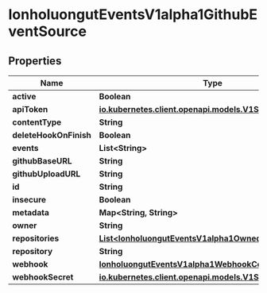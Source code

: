 

# IonholuongutEventsV1alpha1GithubEventSource


## Properties

Name | Type | Description | Notes
------------ | ------------- | ------------- | -------------
**active** | **Boolean** |  |  [optional]
**apiToken** | [**io.kubernetes.client.openapi.models.V1SecretKeySelector**](io.kubernetes.client.openapi.models.V1SecretKeySelector.md) |  |  [optional]
**contentType** | **String** |  |  [optional]
**deleteHookOnFinish** | **Boolean** |  |  [optional]
**events** | **List&lt;String&gt;** |  |  [optional]
**githubBaseURL** | **String** |  |  [optional]
**githubUploadURL** | **String** |  |  [optional]
**id** | **String** |  |  [optional]
**insecure** | **Boolean** |  |  [optional]
**metadata** | **Map&lt;String, String&gt;** |  |  [optional]
**owner** | **String** |  |  [optional]
**repositories** | [**List&lt;IonholuongutEventsV1alpha1OwnedRepositories&gt;**](IonholuongutEventsV1alpha1OwnedRepositories.md) |  |  [optional]
**repository** | **String** |  |  [optional]
**webhook** | [**IonholuongutEventsV1alpha1WebhookContext**](IonholuongutEventsV1alpha1WebhookContext.md) |  |  [optional]
**webhookSecret** | [**io.kubernetes.client.openapi.models.V1SecretKeySelector**](io.kubernetes.client.openapi.models.V1SecretKeySelector.md) |  |  [optional]



